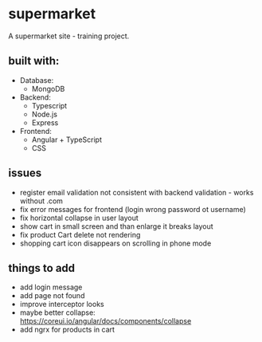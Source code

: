 # supermarket

A supermarket site - training project.

## built with:
- Database: 
  - MongoDB
- Backend: 
  - Typescript
  - Node.js
  - Express
- Frontend: 
  - Angular + TypeScript
  - CSS

## issues
- register email validation not consistent with backend validation - works without .com
- fix error messages for frontend (login wrong password ot username)
- fix horizontal collapse in user layout
- show cart in small screen and than enlarge it breaks layout
- fix product Cart delete not rendering
- shopping cart icon disappears on scrolling in phone mode

## things to add
- add login message
- add page not found
- improve interceptor looks
- maybe better collapse: https://coreui.io/angular/docs/components/collapse
- add ngrx for products in cart
